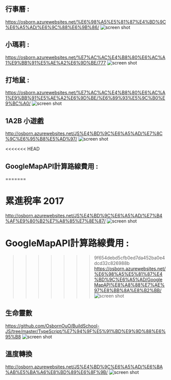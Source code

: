 ## 行事曆 : ##
https://osborn.azurewebsites.net/%E6%98%A5%E5%81%87%E4%BD%9C%E6%A5%AD/%E6%9C%88%E6%9B%86/
![screen shot](https://raw.githubusercontent.com/OsbornOuO/BuildSchool-JS/master/ReadmeImage/%E6%9C%88%E6%9B%86.png)

## 小瑪莉 : ##
https://osborn.azurewebsites.net/%E7%AC%AC%E4%B8%80%E6%AC%A1%E9%BB%91%E5%AE%A2%E6%9D%BE/777
![screen shot](https://raw.githubusercontent.com/OsbornOuO/BuildSchool-JS/master/ReadmeImage/%E5%B0%8F%E7%91%AA%E8%8E%89.png)

## 打地鼠 : #
https://osborn.azurewebsites.net/%E7%AC%AC%E4%B8%80%E6%AC%A1%E9%BB%91%E5%AE%A2%E6%9D%BE/%E6%89%93%E5%9C%B0%E9%BC%A0/
![screen shot](https://github.com/OsbornOuO/BuildSchool-JS/blob/master/ReadmeImage/%E6%89%93%E5%9C%B0%E9%BC%A0.png?raw=true)


## 1A2B 小遊戲 ##
http://osborn.azurewebsites.net/JS%E4%BD%9C%E6%A5%AD/%E7%8C%9C%E6%95%B8%E5%AD%97/
![screen shot](https://github.com/OsbornOuO/BuildSchool-Front-End/blob/master/ReadmeImage/1A2B.png)

<<<<<<< HEAD
## GoogleMapAPI計算路線費用 : ##
=======
# 累進稅率 2017 #
http://osborn.azurewebsites.net/JS%E4%BD%9C%E6%A5%AD/%E7%B4%AF%E9%80%B2%E7%A8%85%E7%8E%87/
![screen shot](https://github.com/OsbornOuO/BuildSchool-Front-End/blob/master/ReadmeImage/%E7%B4%AF%E9%80%B2%E7%A8%85%E7%8E%87.png)

# GoogleMapAPI計算路線費用 : #
>>>>>>> 9f654debd5cfb0ed7da452ba0e4dcd32c826988b
https://osborn.azurewebsites.net/%E6%98%A5%E5%81%87%E4%BD%9C%E6%A5%AD/GoogleMapAPI%E8%A8%88%E7%AE%97%E8%BB%8A%E8%B2%BB/
![screen shot](https://github.com/OsbornOuO/BuildSchool-JS/blob/master/ReadmeImage/GoogleMapAPI%E8%A8%88%E7%AE%97%E8%BB%8A%E8%B2%BB.png)

## 生命靈數 ##
https://github.com/OsbornOuO/BuildSchool-JS/tree/master/TypeScript/%E7%94%9F%E5%91%BD%E9%9D%88%E6%95%B8
![screen shot](https://github.com/OsbornOuO/BuildSchool-JS/blob/master/ReadmeImage/%E7%94%9F%E5%91%BD%E9%9D%88%E6%95%B8.JPG)

## 溫度轉換 ##
http://osborn.azurewebsites.net/JS%E4%BD%9C%E6%A5%AD/%E6%BA%AB%E5%BA%A6%E8%BD%89%E6%8F%9B/
![screen shot](https://github.com/OsbornOuO/BuildSchool-Front-End/blob/master/ReadmeImage/%E6%BA%AB%E5%BA%A6%E8%BD%89%E6%8F%9B.png)
